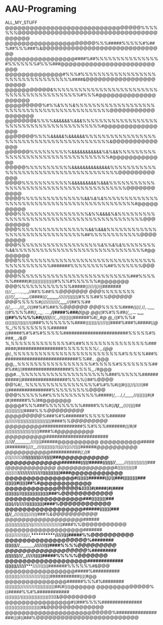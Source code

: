 # AAU-Programing
ALL_MY_STUFF
@@@@@@@@@@@@@@@@@@@@@@@@@@@@@@@@@%%%%%%%@@@@@@@@@@@@@@@@@@@@@@@@@@@@@@@@@@@@@@@@
@@@@@@@@@@@@@@@@@@@@@@%%%#####%%%%%#%##%##%%%###%&@@@@@@@@@@@@@@@@@@@@@@@@@@@@@@
@@@@@@@@@@@@@@@@@####%##%%%%%%%%%%%%%%%#%%%%%%%#%%%###@@@@@@@@@@@@@@@@@@@@@@@@@@
@@@@@@@@@@@@@@#%%%#%%%%%%%%%%%%%%%%%%%%%%%%%%%%%%%%%%####&@@@@@@@@@@@@@@@@@@@@@@
@@@@@@@@@@@&%%%%%%%%%%%%%%%%%%%%%%%%%%%%%%%%%%%%%%%%%%%#%%%#@@@@@@@@@@@@@@@@@@@@
@@@@@@@@@%#%%&%%%&%%%%%%%%%%%%%%%%%%%%%%%%%%%%%%%%%%%%%%%%%%%%@@@@@@@@@@@@@@@@@@
@@@@@@@&%%%%&&&&&&%&&&%%%%%%%%%%%%%%%%%%%%%%%%%%%%%%%%%%%%%%%%%#@@@@@@@@@@@@@@@@
@@@@@@@%%%%&&&&&%&&&&&&%%%%%%%%%%%%%%%%%%%%%%%%%%%%%%%%%%%%%%%%%%&@@@@@@@@@@@@@@
@@@@@@%%%%%%%%%%&&&&&&&&&&&%&%&&%%%%%%%%%%%%%%%%%%%%%%%%%%%%%%%%%%#@@@@@@@@@@@@@
@@@@@%%%%%%%%%%%&&&&&&&&&&&&&&%%%%%%%%%%%%%%%%%%%%%%%%%%%%%%%%%%%%%%@@@@@@@@@@@@
@@@@%%%%%%%%%%%%&&&&&&&&&%&&&%%%%%%%%%%%%%%%%%%%%%%%%%%%%%%%%%%%%%%%%@@@@@@@@@@@
@@@@%%%%%%%%%%%%%%%&&%&%&%%%%%%%%%%%%%%%%%%%%%%%%%%%%%%%%%%%%%%%%%%%%#@@@@@@@@@@
@@@%%%%%%%%%%%%%%%%%&%%&&&&%&%%%%%%%%%%%%%%%%%%%%%%%%%%%%%%%%%%%%%%%%%%@@@@@@@@@
@@@%%%%%%%%%%%%%%%%%&&%&&&%%%%%%%%%%%%%%%%%%%%%%%%%%%%%%%##%%%%%%%%%%%%@@@@@@@@@
@@@%%%%%%%%%%%%%%%%%%%%&%%&%&%%%%%%%%%&&%%%%%%%%%%%%%%%%%%%%%%%%%%%%%%%#@@@@@@@@
@@@%%%%%%%%%%%%%%%%%%%%%%%%%%%%%%%%%%%%%%%%%%%%#######%%%%%%%%%##%%%%%%%@@@@@@@@
@@@%%%%%%%%%%%%%%%%%%%%%%%%%%%###%%%%%%#####(#(((((((((((((((#%%%#%%%%%%#@@@@@@@
@@@%%%%%%%%%%%%%#####(/////((/((#######((/*/*,,,.....,.,,.,****//##%%##%%@@@@@@@
@@@%%%%%%%%((//(/**,,,...,,,,***/(####((/**,,,,,,,,**//////(((((((#%%%##%%@@@@@@
@@@%%%%%#(///////////**,,,,,**//(##%%##((/*,,,....,*///**,,**//((##%#%##%%@@@@@@
@@@%%%%%####(((//,*//*,..,,,,,*((#%%%%##(/**,**..,,.    ..*..,**/(####%###//**@@
@@((#%#%%##(/,*,,.**.. .*,,,,*((##%%%%%##(/////**///,.,*/*/(((((((######%#/,,*#@
@,,*((#%%%#((((((((/((((///((###%%%%%%%%####(((((((/(////(((####%###%#####(***(@
%*,,*/%%%%%%%%%######((#####%#%#%#%%%%%########################%%%%%#%###,.,./&@
%***,%%%%%%%%%%%%%%#%##%%%%%%%%%%%%%%%%#######(#################%%%%%%%%/..,.(@@
@(.,*%%%%%%%%%%%%%%%%%%%%%%%%%%#%%%%%###%###########################%%##.. .*@@@
@@*,.,%%%%%%%%%%%%%%%%%%#%%%%%#%%%%%%%%###%##(((##################%%%%%*,,./#@@@
@@#...,%%%%%%%%%%%%%%%%%%%%%###%%%%%%###########((#################%%%%(/##%@@@@
@@%#/,..%%%%%%%%%%%%%%%%%#%#%%#(((#((((//(////(##((################%%%%%%%%%@@@@
@@@%%%%%%##%%%%%%%%%%%%#####(/,..../*,*/,,,,,,,//(((((((#(#(#(######%%(##@@@@@@@
@@@@#%%%###%%%%%%%%%#####%%%#(/**/(/**,,,*////((((##((((((((((((####%%%@@@@@@@@@
@@@@@@@@@%###%#%#######%%%%%%######((//////((((((((((((((((((((((####%%@@@@@@@@@
@@@@@@@@@###############%%#%%%#######(((#(#((((((((((((((((/(((((####%#@@@@@@@@@
@@@@@@@@@@#######################((//**//**,,,,,,,,,,,,,*///((((######@@@@@@@@@@
@@@@@@@@@@#####(#######((///*,,,*///((((((((//(((//((//***//((((######@@@@@@@@@@
@@@@@@@@@@@###########(/*,*((#(/((///////******//(((((((((///(((((###@@@@@@@@@@@
@@@@@@@@@@@@@#######(((((#####((((((//***,,,,,,,*//(((((((((((((###(@@@@@@@@@@@@
@@@@@@@@@@@@@@#(((((((((((#(((((///***///////////////(((((((((((####@@@@@@@@@@@@
@@@@@@@@@@@@@@@@#(((((((######(((/((###(((((((((###(((((((#(((((##%#@@@@@@@@@@@@
@@@@@@@@@@@@@@@@@&((((((#(####(#(####((((((((//(((((((((((((((((###%@@@@@@@@@@@@
@@@@@@@@@@@@@@@@@@###(((((((((###(((((//(////******/(((((((((((####%@@@@@@@@@@@@
@@@@@@@@@@@@@@@@@@######(((((((###((//*****,***,*////(((((///(((###%&@@@@@@@@@@@
@@@@@@@@@@@@@@@@@@@######(((((((((((((((/((///*//////////////((####%%@@@@@@@@@@@
@@@@@@@@@@@@@@@@@@@#######(((((//////(((//**,**********/////(((#####%%@@@@@@@@@@
@@@@@@@@@@@@@@@@@@@%########(((((((//**,,,,,,,,,,,,***//////(((####%%%%@@@@@@@@@
@@@@@@@@@@@@@@@@@@@%#########((((((((///*****,,******/////(((((#####%%%%%@@@@@@@
@@@@@@@@@@@@@@@@@@@#############(((((((//////*******/////(((((#######%%%%%%#&@@@
@@@@@@@@@@@@@@@@@#####%##########(((((((((//////////////((((((###########((((#@@
@@@@@@@@@@@@@@@######%%%#%########((((((((((//////////((((((((((((##(#((((@@@@@@
@@@@@@@@@@@@@%((#####%%#%############(((((((((/(((((((((((((((((((((((&@@@@@@@@@
@@@@@@@@@@@@@@@@#((###%%%%###############(((((((((((((((((((((((#&@@@@@@@@@@@@@@
@@@@@@@@@@@@@@@@@@@@@@@@@@%##################(((#((###%@@@@@@@@@@@@@@@@@@@@@@@@@
